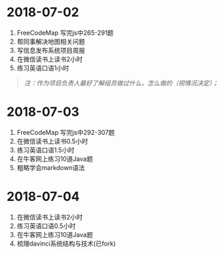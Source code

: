 2018-07-02
=============
1. FreeCodeMap 写完js中265-291题
2. 帮同事解决地图相关问题
3. 写信息发布系统项目周报
4. 在微信读书上读书2小时
5. 练习英语口语1小时
>*注：作为项目负责人最好了解组员做过什么，怎么做的（视情况决定）；*

2018-07-03
=============
1. FreeCodeMap 写完js中292-307题
2. 在微信读书上读书0.5小时
3. 练习英语口语1.5小时
4. 在牛客网上练习10道Java题
5. 粗略学会markdown语法

2018-07-04
=============
1. 在微信读书上读书2小时
2. 练习英语口语0.5小时
3. 在牛客网上练习10道Java题
4. 梳理davinci系统结构与技术(已fork)
